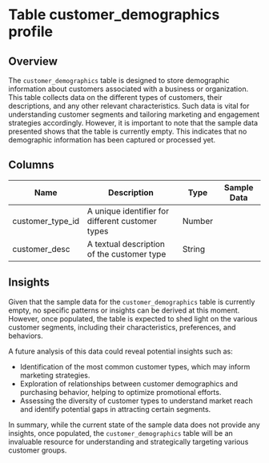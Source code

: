 # Table customer_demographics profile

## Overview
The `customer_demographics` table is designed to store demographic information about customers associated with a business or organization. This table collects data on the different types of customers, their descriptions, and any other relevant characteristics. Such data is vital for understanding customer segments and tailoring marketing and engagement strategies accordingly. However, it is important to note that the sample data presented shows that the table is currently empty. This indicates that no demographic information has been captured or processed yet.

## Columns

| Name               | Description                                            | Type              | Sample Data        |
|--------------------|--------------------------------------------------------|-------------------|---------------------|
| customer_type_id   | A unique identifier for different customer types       | Number            |                     |
| customer_desc      | A textual description of the customer type             | String            |                     |

## Insights
Given that the sample data for the `customer_demographics` table is currently empty, no specific patterns or insights can be derived at this moment. However, once populated, the table is expected to shed light on the various customer segments, including their characteristics, preferences, and behaviors. 

A future analysis of this data could reveal potential insights such as:
- Identification of the most common customer types, which may inform marketing strategies.
- Exploration of relationships between customer demographics and purchasing behavior, helping to optimize promotional efforts.
- Assessing the diversity of customer types to understand market reach and identify potential gaps in attracting certain segments.

In summary, while the current state of the sample data does not provide any insights, once populated, the `customer_demographics` table will be an invaluable resource for understanding and strategically targeting various customer groups.